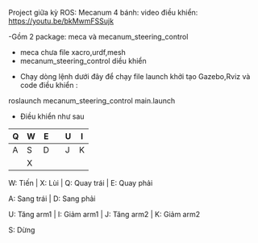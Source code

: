 Project giữa kỳ ROS:
Mecanum 4 bánh:
video điều khiển:
https://youtu.be/bkMwmFSSujk

-Gồm 2 package: meca và mecanum_steering_control
+ meca chưa file xacro,urdf,mesh
+ mecanum_steering_control diều khiển

- Chạy dòng lệnh dưới đây để chạy file launch khởi tạo Gazebo,Rviz và code điều khiển :

roslaunch mecanum_steering_control main.launch

- Điều khiển như sau

| Q  | W  | E  |    | U  | I  |
|----|----|----|----|----|----|
| A  | S  | D  |    | J  | K  |
|    | X  |    |    |    |    |

W: Tiến | X: Lùi | Q: Quay trái | E: Quay phải

A: Sang trái | D: Sang phải

U: Tăng arm1 | I: Giảm arm1 | J: Tăng arm2 | K: Giảm arm2

S: Dừng

